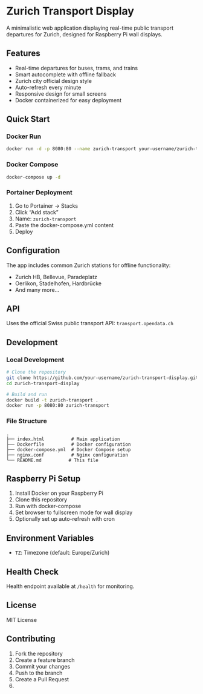 # Zurich Transport Display

A minimalistic web application displaying real-time public transport departures for Zurich, designed for Raspberry Pi wall displays.

## Features

- Real-time departures for buses, trams, and trains
- Smart autocomplete with offline fallback
- Zurich city official design style
- Auto-refresh every minute
- Responsive design for small screens
- Docker containerized for easy deployment

## Quick Start

### Docker Run

```bash
docker run -d -p 8080:80 --name zurich-transport your-username/zurich-transport
```

### Docker Compose

```bash
docker-compose up -d
```

### Portainer Deployment

1. Go to Portainer → Stacks
1. Click “Add stack”
1. Name: `zurich-transport`
1. Paste the docker-compose.yml content
1. Deploy

## Configuration

The app includes common Zurich stations for offline functionality:

- Zurich HB, Bellevue, Paradeplatz
- Oerlikon, Stadelhofen, Hardbrücke
- And many more…

## API

Uses the official Swiss public transport API: `transport.opendata.ch`

## Development

### Local Development

```bash
# Clone the repository
git clone https://github.com/your-username/zurich-transport-display.git
cd zurich-transport-display

# Build and run
docker build -t zurich-transport .
docker run -p 8080:80 zurich-transport
```

### File Structure

```
.
├── index.html          # Main application
├── Dockerfile          # Docker configuration
├── docker-compose.yml  # Docker Compose setup
├── nginx.conf          # Nginx configuration
└── README.md          # This file
```

## Raspberry Pi Setup

1. Install Docker on your Raspberry Pi
1. Clone this repository
1. Run with docker-compose
1. Set browser to fullscreen mode for wall display
1. Optionally set up auto-refresh with cron

## Environment Variables

- `TZ`: Timezone (default: Europe/Zurich)

## Health Check

Health endpoint available at `/health` for monitoring.

## License

MIT License

## Contributing

1. Fork the repository
1. Create a feature branch
1. Commit your changes
1. Push to the branch
1. Create a Pull Request
2. 
